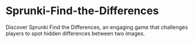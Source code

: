 # Sprunki-Find-the-Differences
Discover Sprunki Find the Differences, an engaging game that challenges players to spot hidden differences between two images.
